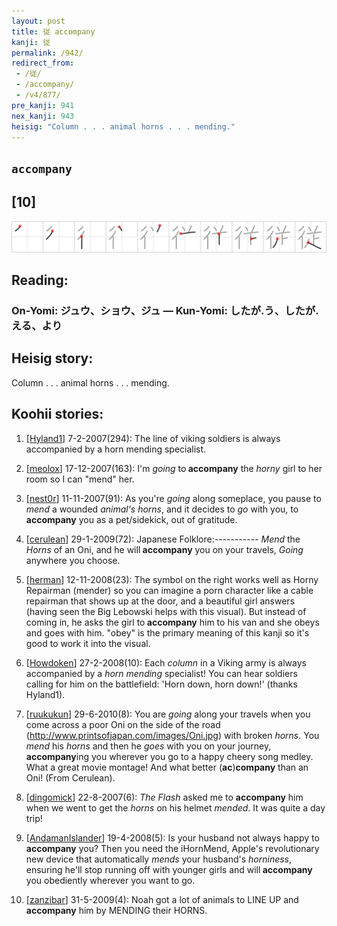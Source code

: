 ```yaml
---
layout: post
title: 従 accompany
kanji: 従
permalink: /942/
redirect_from:
 - /従/
 - /accompany/
 - /v4/877/
pre_kanji: 941
nex_kanji: 943
heisig: "Column . . . animal horns . . . mending."
---
```


## `accompany`

## [10]

<div class="stroke"><img src="../images/E5BE93.png" /></div>

## Reading:

### On-Yomi: ジュウ、ショウ、ジュ &mdash; Kun-Yomi: したが.う、したが.える、より

## Heisig story:

Column . . . animal horns . . . mending.

## Koohii stories:

1) [<a href="http://kanji.koohii.com/profile/Hyland1">Hyland1</a>] 7-2-2007(294): The line of viking soldiers is always accompanied by a horn mending specialist.

2) [<a href="http://kanji.koohii.com/profile/meolox">meolox</a>] 17-12-2007(163): I&#039;m <em>going</em> to<strong> accompany</strong> the <em>horny</em> girl to her room so I can &quot;mend&quot; her.

3) [<a href="http://kanji.koohii.com/profile/nest0r">nest0r</a>] 11-11-2007(91): As you&#039;re <em>going</em> along someplace, you pause to <em>mend</em> a wounded <em>animal&#039;s horns</em>, and it decides to <em>go</em> with you, to<strong> accompany</strong> you as a pet/sidekick, out of gratitude.

4) [<a href="http://kanji.koohii.com/profile/cerulean">cerulean</a>] 29-1-2009(72): Japanese Folklore:----------- <em>Mend</em> the <em>Horns</em> of an Oni, and he will<strong> accompany</strong> you on your travels, <em>Going</em> anywhere you choose.

5) [<a href="http://kanji.koohii.com/profile/herman">herman</a>] 12-11-2008(23): The symbol on the right works well as Horny Repairman (mender) so you can imagine a porn character like a cable repairman that shows up at the door, and a beautiful girl answers (having seen the Big Lebowski helps with this visual). But instead of coming in, he asks the girl to<strong> accompany</strong> him to his van and she obeys and goes with him. &quot;obey&quot; is the primary meaning of this kanji so it&#039;s good to work it into the visual.

6) [<a href="http://kanji.koohii.com/profile/Howdoken">Howdoken</a>] 27-2-2008(10): Each <em>column</em> in a Viking army is always accompanied by a <em>horn</em> <em>mending</em> specialist! You can hear soldiers calling for him on the battlefield: &#039;Horn down, horn down!&#039; (thanks Hyland1).

7) [<a href="http://kanji.koohii.com/profile/ruukukun">ruukukun</a>] 29-6-2010(8): You are <em>going</em> along your travels when you come across a poor Oni on the side of the road (<a href="http://www.printsofjapan.com/images/Oni.jpg">http://www.printsofjapan.com/images/Oni.jpg</a>) with broken <em>horns</em>. You <em>mend</em> his <em>horns</em> and then he <em>goes</em> with you on your journey, <strong>accompany</strong>ing you wherever you go to a happy cheery song medley. What a great movie montage! And what better (<strong>ac</strong>)<strong>company</strong> than an Oni! (From Cerulean).

8) [<a href="http://kanji.koohii.com/profile/dingomick">dingomick</a>] 22-8-2007(6): <em>The Flash</em> asked me to <strong>accompany</strong> him when we went to get the <em>horns</em> on his helmet <em>mended</em>. It was quite a day trip!

9) [<a href="http://kanji.koohii.com/profile/AndamanIslander">AndamanIslander</a>] 19-4-2008(5): Is your husband not always happy to<strong> accompany</strong> you? Then you need the iHornMend, Apple&#039;s revolutionary new device that automatically <em>mends</em> your husband&#039;s <em>horniness</em>, ensuring he&#039;ll stop running off with younger girls and will<strong> accompany</strong> you obediently wherever you want to go.

10) [<a href="http://kanji.koohii.com/profile/zanzibar">zanzibar</a>] 31-5-2009(4): Noah got a lot of animals to LINE UP and<strong> accompany</strong> him by MENDING their HORNS.
